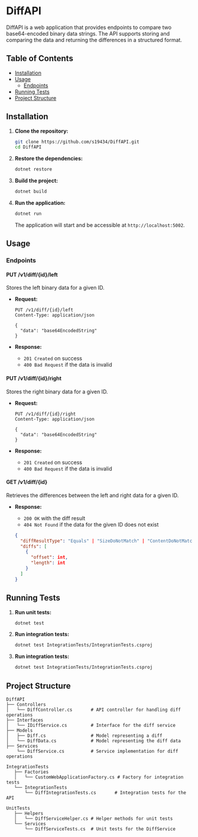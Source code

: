 

# DiffAPI

DiffAPI is a web application that provides endpoints to compare two base64-encoded binary data strings. The API supports storing and comparing the data and returning the differences in a structured format.

## Table of Contents
- [Installation](#installation)
- [Usage](#usage)
  - [Endpoints](#endpoints)
- [Running Tests](#running-tests)
- [Project Structure](#project-structure)

## Installation

1. **Clone the repository:**
   ```bash
   git clone https://github.com/s19434/DiffAPI.git
   cd DiffAPI


2. **Restore the dependencies:**
   ```bash
   dotnet restore
   ```

3. **Build the project:**
   ```bash
   dotnet build
   ```

4. **Run the application:**
   ```bash
   dotnet run
   ```

   The application will start and be accessible at `http://localhost:5002`.

## Usage

### Endpoints

#### PUT /v1/diff/{id}/left
Stores the left binary data for a given ID.

- **Request:**
  ```http
  PUT /v1/diff/{id}/left
  Content-Type: application/json

  {
    "data": "base64EncodedString"
  }
  ```

- **Response:**
    - `201 Created` on success
    - `400 Bad Request` if the data is invalid

#### PUT /v1/diff/{id}/right
Stores the right binary data for a given ID.

- **Request:**
  ```http
  PUT /v1/diff/{id}/right
  Content-Type: application/json

  {
    "data": "base64EncodedString"
  }
  ```

- **Response:**
    - `201 Created` on success
    - `400 Bad Request` if the data is invalid

#### GET /v1/diff/{id}
Retrieves the differences between the left and right data for a given ID.

- **Response:**
    - `200 OK` with the diff result
    - `404 Not Found` if the data for the given ID does not exist

  ```json
  {
    "diffResultType": "Equals" | "SizeDoNotMatch" | "ContentDoNotMatch",
    "diffs": [
      {
        "offset": int,
        "length": int
      }
    ]
  }
  ```

## Running Tests

1. **Run unit tests:**
   ```bash
   dotnet test
   ```

2. **Run integration tests:**
   ```bash
   dotnet test IntegrationTests/IntegrationTests.csproj
   ```
   
3. **Run integration tests:**
   ```bash
   dotnet test IntegrationTests/IntegrationTests.csproj
   ```
   
## Project Structure

```
DiffAPI
├── Controllers
│   └── DiffController.cs       # API controller for handling diff operations
├── Interfaces
│   └── IDiffService.cs         # Interface for the diff service
├── Models
│   ├── Diff.cs                 # Model representing a diff
│   └── DiffData.cs             # Model representing the diff data
├── Services
    └── DiffService.cs          # Service implementation for diff operations

IntegrationTests
   ├── Factories
   │   └── CustomWebApplicationFactory.cs # Factory for integration tests
   └── IntegrationTests
       └── DiffIntegrationTests.cs       # Integration tests for the API

UnitTests
   ├── Helpers
   │   └── DiffServiceHelper.cs # Helper methods for unit tests
   └── Services
       └── DiffServiceTests.cs  # Unit tests for the DiffService

```